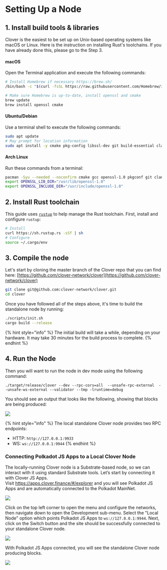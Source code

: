 # Setting Up a Node

## 1. Install build tools & libraries <a href="__docusaurus" id="__docusaurus"></a>

Clover is the easiest to be set up on Unix-based operating systems like macOS or Linux. Here is the instruction on installing Rust's toolchains. If you have already done this, please go to the Step 3.

#### macOS

Open the Terminal application and execute the following commands:

```bash
# Install Homebrew if necessary https://brew.sh/
/bin/bash -c "$(curl -fsSL https://raw.githubusercontent.com/Homebrew/install/master/install.sh)"

# Make sure Homebrew is up-to-date, install openssl and cmake
brew update
brew install openssl cmake
```

#### Ubuntu/Debian

Use a terminal shell to execute the following commands:

```bash
sudo apt update
# May prompt for location information
sudo apt install -y cmake pkg-config libssl-dev git build-essential clang libclang-dev curl
```

#### Arch Linux

Run these commands from a terminal:

```bash
pacman -Syu --needed --noconfirm cmake gcc openssl-1.0 pkgconf git clang
export OPENSSL_LIB_DIR="/usr/lib/openssl-1.0"
export OPENSSL_INCLUDE_DIR="/usr/include/openssl-1.0"
```

## 2. Install Rust toolchain

This guide uses [`rustup`](https://rustup.rs) to help manage the Rust toolchain. First, install and configure `rustup`:

```bash
# Install
curl https://sh.rustup.rs -sSf | sh
# Configure
source ~/.cargo/env
```

## 3. Compile the node

Let's start by cloning the master branch of the Clover repo that you can find here: [https://github.com/clover-network/clover](https://github.com/clover-network/clover)

```bash
git clone git@github.com:clover-network/clover.git
cd clover
```

Once you have followed all of the steps above, it's time to build the standalone node by running:

```bash
./scripts/init.sh
cargo build --release
```

{% hint style="info" %}
The initial build will take a while, depending on your hardware. It may take 30 minutes for the build process to complete.
{% endhint %}

## 4. Run the Node

Then you will want to run the node in dev mode using the following command:

```
./target/release/clover --dev --rpc-cors=all  --unsafe-rpc-external  --unsafe-ws-external --validator --tmp -lruntime=debug
```

You should see an output that looks like the following, showing that blocks are being produced:

![](../../.gitbook/assets/1608540371482.jpg)

{% hint style="info" %}
The local standalone Clover node provides two RPC endpoints:

* HTTP: `http://127.0.0.1:9933`
* WS: `ws://127.0.0.1:9944`
{% endhint %}

### Connecting Polkadot JS Apps to a Local Clover Node <a href="connecting-polkadot-js-apps-to-a-local-moonbeam-node" id="connecting-polkadot-js-apps-to-a-local-moonbeam-node"></a>

The locally-running Clover node is a Substrate-based node, so we can interact with it using standard Substrate tools. Let’s start by connecting it with Clover JS Apps.\
Visit https://apps.clover.finance/#/explorer and you will see Polkadot JS Apps and are automatically connected to the Polkadot MainNet.

![](../../.gitbook/assets/1609227317438.jpg)

Click on the top left corner to open the menu and configure the networks, then navigate down to open the Development sub-menu. Select the "Local Node" option which points Polkadot JS Apps to `ws://127.0.0.1:9944`. Next, click on the Switch button and the site should be successfully connected to your standalone Clover node.

![](../../.gitbook/assets/1609227432992.jpg)

With Polkadot JS Apps connected, you will see the standalone Clover node producing blocks.

![](../../.gitbook/assets/1609227552510.jpg)
